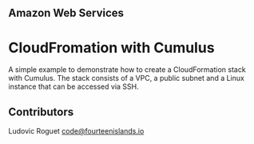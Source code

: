 ## Amazon Web Services
# CloudFromation with Cumulus
A simple example to demonstrate how to create a CloudFormation stack with Cumulus. The stack consists of a VPC, a public subnet and a Linux instance that can be accessed via SSH. 

## Contributors
Ludovic Roguet <code@fourteenislands.io>
